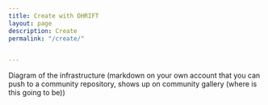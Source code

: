 ```yaml
---
title: Create with DHRIFT
layout: page
description: Create
permalink: "/create/"


---
```


Diagram of the infrastructure (markdown on your own account that you can push to a community repository, shows up on community gallery (where is this going to be))
